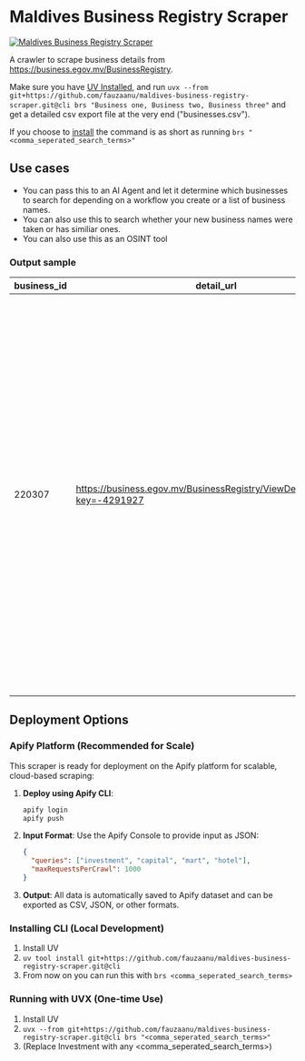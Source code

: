 # Maldives Business Registry Scraper

[![Maldives Business Registry Scraper](https://apify.com/actor-badge?actor=fauzaanu/maldives-business-registry-scraper)](https://apify.com/fauzaanu/maldives-business-registry-scraper)

A crawler to scrape business details from https://business.egov.mv/BusinessRegistry. 

Make sure you have [UV Installed](https://docs.astral.sh/uv/getting-started/installation/), and run `uvx --from git+https://github.com/fauzaanu/maldives-business-registry-scraper.git@cli brs "Business one, Business two, Business three"` and get a detailed csv export file at the very end ("businesses.csv"). 

If you choose to [install](#Installing-CLI) the command is as short as running `brs "<comma_seperated_search_terms>"`

## Use cases

- You can pass this to an AI Agent and let it determine which businesses to search for depending on a workflow you create or a list of business names. 
- You can also use this to search whether your new business names were taken or has similiar ones.
- You can also use this as an OSINT tool


### Output sample

| business_id | detail_url | page_type | extracted_at | business_name | business_type | address | registration_number | status | upn | sme_classification | owner | managing_director | board_of_directors | board_of_directors_count | shareholders | shareholders_count | business_names | business_names_count | business_activities | business_activities_count | permits | licenses |
|-------------|------------|-----------|--------------|---------------|---------------|---------|---------------------|--------|-----|--------------------|-------|-------------------|--------------------|--------------------------|--------------|--------------------|----------------|---------------------|--------------------|--------------------------|---------|----------|
| 220307 | https://business.egov.mv/BusinessRegistry/ViewDetails/220307?key=-4291927 | business_detail |  | edrova Pvt Ltd | Company | Boduvelu Avah. Muiythoshige L. Maavah, Maldives | C12522023 | Registered | 2023PV10023A | Not an SME |  | Ahmed Javaad | [{'name': 'Ahmed Javaad', 'appointed_date': '21-Aug-2023'}, {'name': 'Fauzaan Gasim', 'appointed_date': '21-Aug-2023'}] | 2 | [{'name': 'Fauzaan Gasim', 'join_date': '21-Aug-2023'}, {'name': 'Ahmed Javaad', 'join_date': '21-Aug-2023'}] | 2 | [{'name': 'lessonfuse', 'number': 'BN47822023', 'upn': 'BN20231027120C'}, {'name': 'EDZET', 'number': 'BN23202024', 'upn': 'BN20240530640H'}] | 2 | [{'number': 'BP82052023', 'activity_description': '854901 Education that is not definable by level', 'state': 'Issued', 'issued_date': '26-Feb-2024', 'expiry_date': '', 'business_name': '', 'address': 'Boduvelu Avah. Muiythoshige, L. Maavah, Maldives, L. Maavah, Rahdhebai Magu 15071, L. Maavah, Maldives'}, {'number': 'BP37042024', 'activity_description': '854901 Education that is not definable by level', 'state': 'Issued', 'issued_date': '17-May-2024', 'expiry_date': '', 'business_name': '', 'address': 'Muiythoshige, L.Maavah,Maldives, Rahdhebai Magu 15071, L. Maavah, Maldives'}] | 2 | {'has_permits': False, 'message': 'Does not have any business permit owned by edrova Pvt Ltd', 'permits_list': []} | {'has_licenses': False, 'message': 'Does not have any business license owned by edrova Pvt Ltd', 'licenses_list': []} |


## Deployment Options

### Apify Platform (Recommended for Scale)

This scraper is ready for deployment on the Apify platform for scalable, cloud-based scraping:

1. **Deploy using Apify CLI**:
   ```bash
   apify login
   apify push
   ```

2. **Input Format**: Use the Apify Console to provide input as JSON:
   ```json
   {
     "queries": ["investment", "capital", "mart", "hotel"],
     "maxRequestsPerCrawl": 1000
   }
   ```

3. **Output**: All data is automatically saved to Apify dataset and can be exported as CSV, JSON, or other formats.

### Installing CLI (Local Development)

1. Install UV
2. `uv tool install git+https://github.com/fauzaanu/maldives-business-registry-scraper.git@cli`
3. From now on you can run this with `brs <comma_seperated_search_terms>`

### Running with UVX (One-time Use)

1. Install UV
2. `uvx --from git+https://github.com/fauzaanu/maldives-business-registry-scraper.git@cli brs "<comma_seperated_search_terms>"`
3. (Replace Investment with any <comma_seperated_search_terms>)